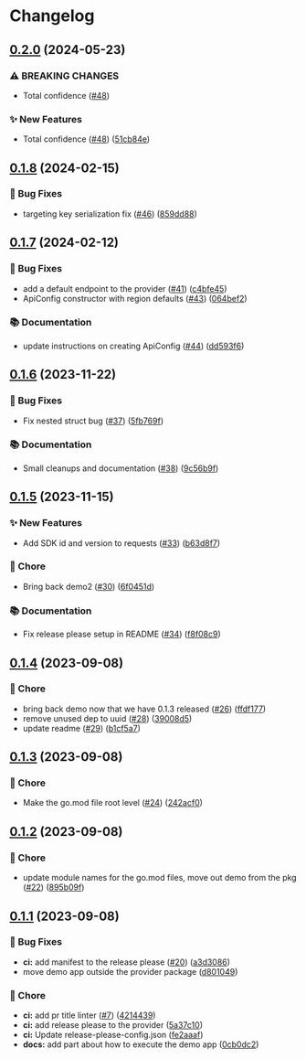 # Changelog

## [0.2.0](https://github.com/spotify/confidence-openfeature-provider-go/compare/v0.1.8...v0.2.0) (2024-05-23)


### ⚠ BREAKING CHANGES

* Total confidence ([#48](https://github.com/spotify/confidence-openfeature-provider-go/issues/48))

### ✨ New Features

* Total confidence ([#48](https://github.com/spotify/confidence-openfeature-provider-go/issues/48)) ([51cb84e](https://github.com/spotify/confidence-openfeature-provider-go/commit/51cb84e9873df60460a7085f64650ca854feab3d))

## [0.1.8](https://github.com/spotify/confidence-openfeature-provider-go/compare/v0.1.7...v0.1.8) (2024-02-15)


### 🐛 Bug Fixes

* targeting key serialization fix ([#46](https://github.com/spotify/confidence-openfeature-provider-go/issues/46)) ([859dd88](https://github.com/spotify/confidence-openfeature-provider-go/commit/859dd884dbbb05277d92b9f952a8209d77585c72))

## [0.1.7](https://github.com/spotify/confidence-openfeature-provider-go/compare/v0.1.6...v0.1.7) (2024-02-12)


### 🐛 Bug Fixes

* add a default endpoint to the provider ([#41](https://github.com/spotify/confidence-openfeature-provider-go/issues/41)) ([c4bfe45](https://github.com/spotify/confidence-openfeature-provider-go/commit/c4bfe45d76b8fff131e795c5462d59b9a8ea2098))
* ApiConfig constructor with region defaults ([#43](https://github.com/spotify/confidence-openfeature-provider-go/issues/43)) ([064bef2](https://github.com/spotify/confidence-openfeature-provider-go/commit/064bef291ec72a6ff3facf4a9ecc7d6377ef410d))


### 📚 Documentation

* update instructions on creating ApiConfig ([#44](https://github.com/spotify/confidence-openfeature-provider-go/issues/44)) ([dd593f6](https://github.com/spotify/confidence-openfeature-provider-go/commit/dd593f676fe7309e6b0d71e01bbf8c08a05456d2))

## [0.1.6](https://github.com/spotify/confidence-openfeature-provider-go/compare/v0.1.5...v0.1.6) (2023-11-22)


### 🐛 Bug Fixes

* Fix nested struct bug ([#37](https://github.com/spotify/confidence-openfeature-provider-go/issues/37)) ([5fb769f](https://github.com/spotify/confidence-openfeature-provider-go/commit/5fb769f3db4c00376ea4e34b510d4391f29003c5))


### 📚 Documentation

* Small cleanups and documentation ([#38](https://github.com/spotify/confidence-openfeature-provider-go/issues/38)) ([9c56b9f](https://github.com/spotify/confidence-openfeature-provider-go/commit/9c56b9fd0cd60266bf8ff44cf9606dadc92e832d))

## [0.1.5](https://github.com/spotify/confidence-openfeature-provider-go/compare/v0.1.4...v0.1.5) (2023-11-15)


### ✨ New Features

* Add SDK id and version to requests ([#33](https://github.com/spotify/confidence-openfeature-provider-go/issues/33)) ([b63d8f7](https://github.com/spotify/confidence-openfeature-provider-go/commit/b63d8f7c34efe77871a6f9d1f110513bb1d2b350))


### 🧹 Chore

* Bring back demo2 ([#30](https://github.com/spotify/confidence-openfeature-provider-go/issues/30)) ([6f0451d](https://github.com/spotify/confidence-openfeature-provider-go/commit/6f0451d2b4649ca315160eddf8d6f8ee4a792c53))


### 📚 Documentation

* Fix release please setup in README ([#34](https://github.com/spotify/confidence-openfeature-provider-go/issues/34)) ([f8f08c9](https://github.com/spotify/confidence-openfeature-provider-go/commit/f8f08c948f06cf0d12af04af10b77aae2c714c65))

## [0.1.4](https://github.com/spotify/confidence-openfeature-provider-go/compare/v0.1.3...v0.1.4) (2023-09-08)


### 🧹 Chore

* bring back demo now that we have 0.1.3 released ([#26](https://github.com/spotify/confidence-openfeature-provider-go/issues/26)) ([ffdf177](https://github.com/spotify/confidence-openfeature-provider-go/commit/ffdf1778acd4d5f1f0c469516ef51c77f293078b))
* remove unused dep to uuid ([#28](https://github.com/spotify/confidence-openfeature-provider-go/issues/28)) ([39008d5](https://github.com/spotify/confidence-openfeature-provider-go/commit/39008d58cae05ad78fb827a5117b1f4a3814d1b6))
* update readme ([#29](https://github.com/spotify/confidence-openfeature-provider-go/issues/29)) ([b1cf5a7](https://github.com/spotify/confidence-openfeature-provider-go/commit/b1cf5a7cf3f6fabecfc2bdd896959fb09a5762c0))

## [0.1.3](https://github.com/spotify/confidence-openfeature-provider-go/compare/v0.1.2...v0.1.3) (2023-09-08)


### 🧹 Chore

* Make the go.mod file root level ([#24](https://github.com/spotify/confidence-openfeature-provider-go/issues/24)) ([242acf0](https://github.com/spotify/confidence-openfeature-provider-go/commit/242acf05831c8a7176e4c1ad381a0da51374366e))

## [0.1.2](https://github.com/spotify/confidence-openfeature-provider-go/compare/v0.1.1...v0.1.2) (2023-09-08)


### 🧹 Chore

* update module names for the go.mod files, move out demo from the pkg ([#22](https://github.com/spotify/confidence-openfeature-provider-go/issues/22)) ([895b09f](https://github.com/spotify/confidence-openfeature-provider-go/commit/895b09f87fbf286aac9570bd1cfb6eca06abc028))

## [0.1.1](https://github.com/spotify/confidence-openfeature-provider-go/compare/v0.1.0...v0.1.1) (2023-09-08)


### 🐛 Bug Fixes

* **ci:** add manifest to the release please ([#20](https://github.com/spotify/confidence-openfeature-provider-go/issues/20)) ([a3d3086](https://github.com/spotify/confidence-openfeature-provider-go/commit/a3d3086966e039fbdedbc6e696669497eaf28ab9))
* move demo app outside the provider package ([d801049](https://github.com/spotify/confidence-openfeature-provider-go/commit/d80104966f183201784a3cbc78259d2662c93109))


### 🧹 Chore

* **ci:** add pr title linter ([#7](https://github.com/spotify/confidence-openfeature-provider-go/issues/7)) ([4214439](https://github.com/spotify/confidence-openfeature-provider-go/commit/42144396f3d29aceaa0101aaccb9b09c282f71e5))
* **ci:** add release please to the provider ([5a37c10](https://github.com/spotify/confidence-openfeature-provider-go/commit/5a37c10a194814b1f272a19533e9500f263c88b5))
* **ci:** Update release-please-config.json ([fe2aaaf](https://github.com/spotify/confidence-openfeature-provider-go/commit/fe2aaaf1a27b09d1612c245445df0d89852592e0))
* **docs:** add part about how to execute the demo app ([0cb0dc2](https://github.com/spotify/confidence-openfeature-provider-go/commit/0cb0dc276140631c4861d6ca9f43c9fc0667dc3a))
